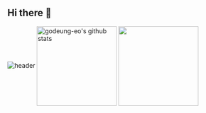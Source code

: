 ## Hi there 👋

![header](https://capsule-render.vercel.app/api?type=waving&color=gradient&height=250&section=header&text=godeung-eo'sCode&fontSize=90)
<a href="https://github.com/9bfish8"><img align="center" style="height:180px" src="https://github-readme-stats.vercel.app/api?username=9bfish8&show_icons=true&include_all_commits=true&theme=nord&hide_border=true" alt="godeung-eo's github stats" /></a>
<a href="https://github.com/9bfish8"><img align="center" style="height:180px" src="https://github-readme-stats.vercel.app/api/top-langs/?username=9bfish8&layout=compact&theme=nord&hide_border=true" /></a> 


